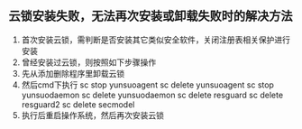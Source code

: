 ## 云锁安装失败，无法再次安装或卸载失败时的解决方法

1.  首次安装云锁，需判断是否安装其它类似安全软件，关闭注册表相关保护进行安装
2.  曾经安装过云锁，则按照如下步骤操作
3.  先从添加删除程序里卸载云锁
4.  然后cmd下执行
sc stop yunsuoagent
sc delete yunsuoagent
sc stop yunsuodaemon
sc delete yunsuodaemon
sc delete resguard
sc delete resguard2
sc delete secmodel
5.  执行后重启操作系统，然后再次安装云锁